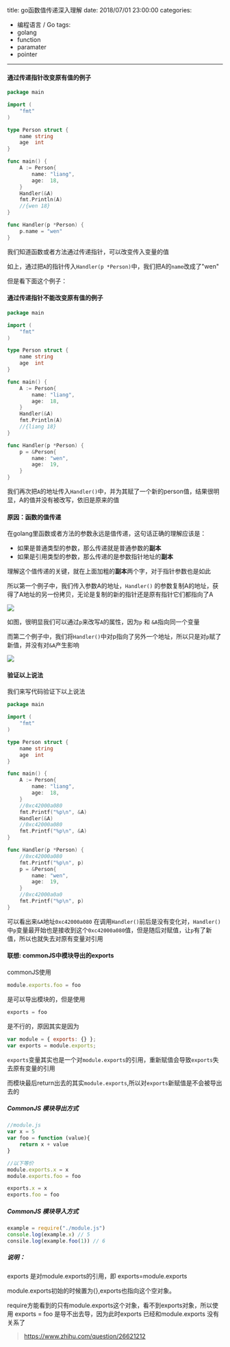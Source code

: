 title: go函数值传递深入理解
date: 2018/07/01 23:00:00
categories:
- 编程语言 / Go
tags:
- golang
- function
- paramater
- pointer

---

#### 通过传递指针改变原有值的例子

```go
package main

import (
	"fmt"
)

type Person struct {
	name string
	age  int
}

func main() {
	A := Person{
		name: "liang",
		age:  18,
	}
	Handler(&A)
	fmt.Println(A)
	//{wen 18}
}

func Handler(p *Person) {
	p.name = "wen"
}

```

我们知道函数或者方法通过传递指针，可以改变传入变量的值

如上，通过把`A`的指针传入`Handler(p *Person)`中，我们把A的`name`改成了"wen"

但是看下面这个例子：

#### 通过传递指针不能改变原有值的例子

```go
package main

import (
	"fmt"
)

type Person struct {
	name string
	age  int
}

func main() {
	A := Person{
		name: "liang",
		age:  18,
	}
	Handler(&A)
	fmt.Println(A)
	//{liang 18}
}

func Handler(p *Person) {
	p = &Person{
		name: "wen",
		age:  19,
	}
}
```

我们再次把`A`的地址传入`Handler()`中，并为其赋了一个新的person值，结果很明显，A的值并没有被改写，依旧是原来的值

<!-- more -->

#### 原因：函数的值传递

在golang里函数或者方法的参数永远是值传递，这句话正确的理解应该是：
- 如果是普通类型的参数，那么传递就是普通参数的**副本**
- 如果是引用类型的参数，那么传递的是参数指针地址的**副本**

理解这个值传递的关键，就在上面加粗的**副本**两个字，对于指针参数也是如此

所以第一个例子中，我们传入参数A的地址，`Handler()` 的参数复制A的地址，获得了A地址的另一份拷贝，无论是复制的新的指针还是原有指针它们都指向了A

![](https://cdn.showthink.cn/img/b373c093ly1fsuqslqchwj20g8076t8o.jpg)

如图，很明显我们可以通过`p`来改写`A`的属性，因为`p` 和 `&A`指向同一个变量


而第二个例子中，我们将`Handler()`中对p指向了另外一个地址，所以只是对`p`赋了新值，并没有对`&A`产生影响

![](https://cdn.showthink.cn/img/b373c093ly1fsuqzewy3bj20g80dujrm.jpg)


#### 验证以上说法

我们来写代码验证下以上说法

```go
package main

import (
	"fmt"
)

type Person struct {
	name string
	age  int
}

func main() {
	A := Person{
		name: "liang",
		age:  18,
	}
	//0xc42000a080
	fmt.Printf("%p\n", &A)
	Handler(&A)
	//0xc42000a080
	fmt.Printf("%p\n", &A)
}

func Handler(p *Person) {
	//0xc42000a080
	fmt.Printf("%p\n", p)
	p = &Person{
		name: "wen",
		age:  19,
	}
	//0xc42000a0a0
	fmt.Printf("%p\n", p)
}
```

可以看出来`&A`地址`0xc42000a080` 在调用`Handler()`前后是没有变化对，`Handler()`中`p`变量最开始也是接收到这个`0xc42000a080`值，但是随后对赋值，让`p`有了新值，所以也就失去对原有变量对引用

#### 联想: commonJS中模块导出的exports

commonJS使用

```js
module.exports.foo = foo
```

是可以导出模块的，但是使用

```js
exports = foo
```

是不行的，原因其实是因为

```js
var module = { exports: {} };
var exports = module.exports;
```

`exports`变量其实也是一个对`module.exports`的引用，重新赋值会导致`exports`失去原有变量的引用

而模块最后return出去的其实`module.exports`,所以对`exports`新赋值是不会被导出去的

##### CommonJS 模块导出方式

```js
//module.js
var x = 5
var foo = function (value){
    return x + value
}

//以下等价
module.exports.x = x
module.exports.foo = foo

exports.x = x
exports.foo = foo
```

##### CommonJS 模块导入方式
```js
example = require("./module.js")
console.log(example.x) // 5
consile.log(example.foo(1)) // 6
```

##### 说明：

exports 是对module.exports的引用，即 exports=module.exports

module.exports初始的时候置为{},exports也指向这个空对象。

require方能看到的只有module.exports这个对象，看不到exports对象，所以使用 exports = foo 是导不出去导，因为此时exports 已经和module.exports 没有关系了

> https://www.zhihu.com/question/26621212






